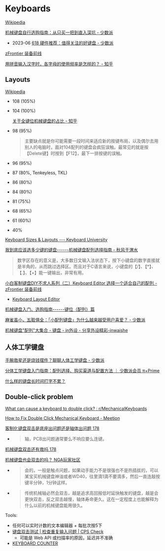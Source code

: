# Keyboards
[Wikipedia](https://en.wikipedia.org/wiki/Computer_keyboard)

[机械键盘自行选购指南：从只买一把到直入深坑 - 少数派](https://sspai.com/post/64972)

- 2023-06 [618 硬件推荐：值得关注的好键盘 - 少数派](https://sspai.com/post/80308)

[zFrontier 装备前线](https://www.zfrontier.com/app/circle/1)

[用拼音输入汉字时，各字母的使用频率是怎样的？ - 知乎](https://www.zhihu.com/question/23111438)

## Layouts
[Wikipedia](https://en.wikipedia.org/wiki/Keyboard_layout)

- 108 (105%)
- 104 (100%)

  [关于全键位机械键盘的占比 - 知乎](https://zhuanlan.zhihu.com/p/602839716)
- 98 (95%)

  > 主要缺点就是你可能需要一段时间来适应新的按键布局，以及偶尔去用别人的电脑时，面对104配列的键盘会疯狂误触。最常见的就是按【Delete键】时按到【F12】，最下一排按键的误触。
- 96 (95%)
- 87 (80%, Tenkeyless, TKL)
- 86 (80%)
- 84 (80%)
- 81 (75%)
- 68 (65%)
- 61 (60%)
- 40%

[Keyboard Sizes & Layouts --- Keyboard University](https://www.keyboard.university/100-courses/keyboard-sizes-layouts-gdeby)

[我到底应该选多少键的键盘------机械键盘配列选择指南 - 秋风于渭水](https://www.tjsky.net/tutorial/1041)
> 数字区存在的意义是，大多数日文输入法状态下，按下小键盘的数字直接就是半角的，从而跳过选择区。而且对于C语言来说，小键盘的【/】、【*】、【.】、【+】能一键输出，非常有用。

[小白客制键盘DIY不求人系列（二）Keyboard Editor 选择一个适合自己的配列 - zFrontier 装备前线](https://www.zfrontier.com/app/flow/2E0oO8OqX3XO)
- [Keyboard Layout Editor](https://www.keyboard-layout-editor.com/)

[机械键盘入门、选购指南------键位（配列）篇](https://www.zhihu.com/tardis/zm/art/428619353)

[麻雀虽小，五脏俱全：「小配列键盘」为什么越来越受用户喜爱？ - 少数派](https://sspai.com/post/73206)

[机械键盘"配列"大集合 - 键盘 - in外设 - 分享外设精彩-inwaishe](http://www.inwaishe.com/thread-22604-1-1.html)

## 人体工学键盘
[手腕救星还是烧钱摆件？聊聊人体工学键盘 - 少数派](https://sspai.com/post/67354)

[分体工学键盘入门指南：配列选择、购买渠道与配置方法 ｜ 少数派会员 π+Prime](https://sspai.com/prime/story/split-ergo-kbd-brief-intro)

[什么样的键盘长时间打字不累？](https://candylab.net/%E9%94%AE%E7%9B%98/niz/)

## Double-click problem
[What can cause a keyboard to double click? : r/MechanicalKeyboards](https://www.reddit.com/r/MechanicalKeyboards/comments/99jacg/what_can_cause_a_keyboard_to_double_click/)

[How to Fix Double Click Mechanical Keyboard - Meetion](https://www.meetion.com/a-how-to-fix-double-click-mechanical-keyboard.html)

[客制化键盘双击是底座出问题还是轴体出问题 178](https://nga.178.com/read.php?tid=38474718&rand=645)
- > 轴，PCB出问题通常要么不响应要么连键。

[机械键盘双击还有救吗 178](https://nga.178.com/read.php?tid=30630746&rand=53)

[机械键盘也会双击的吗？ NGA玩家社区](https://ngabbs.com/read.php?tid=28943782&rand=681)
- > 会的，一般是触点问题，如果动手能力不是很强也不是热插拔的，可以某宝买机械键盘神油或者WD40，往里滴1滴不要滴多，然后一直连敲按键半分钟，1分钟这样。
- > 传统机械轴必然会双击，越是追求高回报低时延快触发的键盘，越是会更快双击，反之双击越慢，轴体寿命更久。这在一定程度上也能解释为什么以前的机械键盘能用很久。

Tools:
- 任何可以实时计数的文本编辑器 + 每批次按5下
- [键盘双击测试 | 检查重复输入问题 | CPS Check](https://cps-check.com/cn/double-click-keyboard)
  - 可能是 Web API 或扫描率的原因，延迟并不准确
- [KEYBOARD COUNTER](https://doubleclicktest.com/keyboard-counter.html)